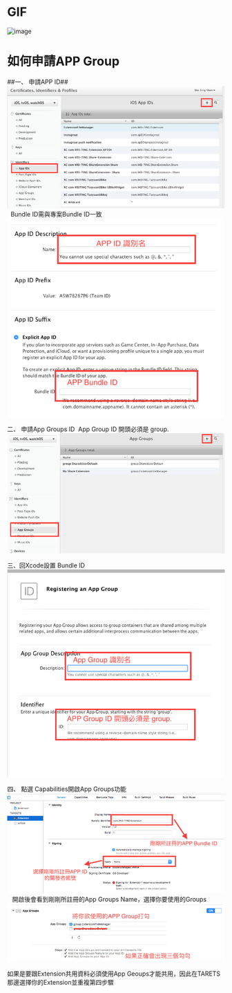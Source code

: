 # GIF

![image](https://github.com/a0188000/Share-Extension/blob/master/Share%20Extension.gif)


# 如何申請APP Group

##一、 申請APP ID##
![image](https://github.com/a0188000/Share-Extension/blob/master/Steps/step1.png)
    Bundle ID需與專案Bundle ID一致
![image](https://github.com/a0188000/Share-Extension/blob/master/Steps/step2.png)

二、 申請App Groups ID
     App Group ID 開頭必須是 group.
![image](https://github.com/a0188000/Share-Extension/blob/master/Steps/step3.png)
    
三、回Xcode設置 Bundle ID
![image](https://github.com/a0188000/Share-Extension/blob/master/Steps/step4.png)

四、 點選 Capabilities開啟App Groups功能
![image](https://github.com/a0188000/Share-Extension/blob/master/Steps/step5.png)
    開啟後會看到剛剛所註冊的App Groups Name，選擇你要使用的Groups
![image](https://github.com/a0188000/Share-Extension/blob/master/Steps/step6.png)

如果是要跟Extension共用資料必須使用App Geoups才能共用，因此在TARETS那邊選擇你的Extension並重複第四步驟
